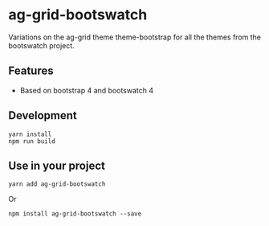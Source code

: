 # ag-grid-bootswatch

Variations on the ag-grid theme theme-bootstrap for all the themes from the bootswatch project.

## Features

- Based on bootstrap 4 and bootswatch 4 

## Development

```
yarn install
npm run build
```

## Use in your project

```
yarn add ag-grid-bootswatch 
```

Or

```
npm install ag-grid-bootswatch --save 
```
